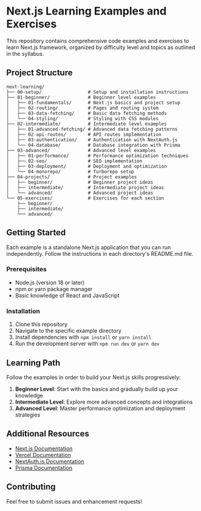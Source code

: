 # Next.js Learning Examples and Exercises

This repository contains comprehensive code examples and exercises to learn Next.js framework, organized by difficulty level and topics as outlined in the syllabus.

## Project Structure

```
next-learning/
├── 00-setup/                 # Setup and installation instructions
├── 01-beginner/              # Beginner level examples
│   ├── 01-fundamentals/      # Next.js basics and project setup
│   ├── 02-routing/           # Pages and routing system
│   ├── 03-data-fetching/     # Basic data fetching methods
│   └── 04-styling/           # Styling with CSS modules
├── 02-intermediate/          # Intermediate level examples
│   ├── 01-advanced-fetching/ # Advanced data fetching patterns
│   ├── 02-api-routes/        # API routes implementation
│   ├── 03-authentication/    # Authentication with NextAuth.js
│   └── 04-database/          # Database integration with Prisma
├── 03-advanced/              # Advanced level examples
│   ├── 01-performance/       # Performance optimization techniques
│   ├── 02-seo/               # SEO implementation
│   ├── 03-deployment/        # Deployment and optimization
│   └── 04-monorepo/          # Turborepo setup
├── 04-projects/              # Project examples
│   ├── beginner/             # Beginner project ideas
│   ├── intermediate/         # Intermediate project ideas
│   └── advanced/             # Advanced project ideas
└── 05-exercises/             # Exercises for each section
    ├── beginner/
    ├── intermediate/
    └── advanced/
```

## Getting Started

Each example is a standalone Next.js application that you can run independently. Follow the instructions in each directory's README.md file.

### Prerequisites

- Node.js (version 18 or later)
- npm or yarn package manager
- Basic knowledge of React and JavaScript

### Installation

1. Clone this repository
2. Navigate to the specific example directory
3. Install dependencies with `npm install` or `yarn install`
4. Run the development server with `npm run dev` or `yarn dev`

## Learning Path

Follow the examples in order to build your Next.js skills progressively:

1. **Beginner Level**: Start with the basics and gradually build up your knowledge
2. **Intermediate Level**: Explore more advanced concepts and integrations
3. **Advanced Level**: Master performance optimization and deployment strategies

## Additional Resources

- [Next.js Documentation](https://nextjs.org/docs)
- [Vercel Documentation](https://vercel.com/docs)
- [NextAuth.js Documentation](https://next-auth.js.org/)
- [Prisma Documentation](https://www.prisma.io/docs)

## Contributing

Feel free to submit issues and enhancement requests!
